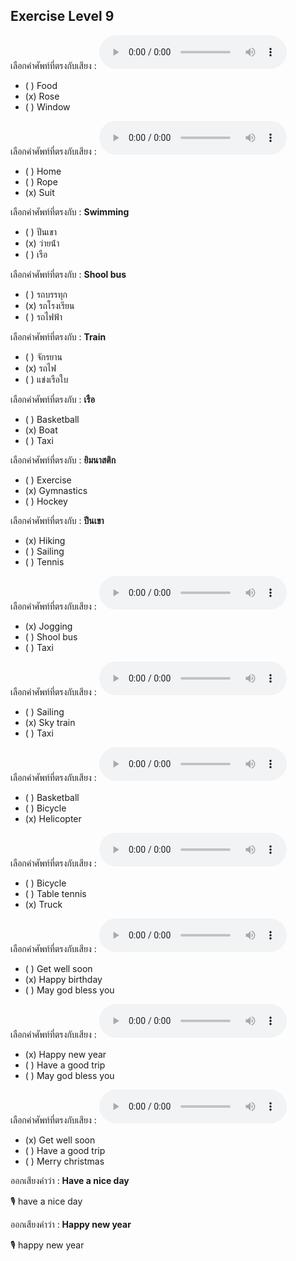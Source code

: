## Exercise Level 9

เลือกคำศัพท์ที่ตรงกับเสียง :  ![](/media/audio/rose.mp3) 
 - ( ) Food
 - (x) Rose
 - ( ) Window


เลือกคำศัพท์ที่ตรงกับเสียง :  ![](/media/audio/suit.mp3) 
 - ( ) Home
 - ( ) Rope
 - (x) Suit


 เลือกคำศัพท์ที่ตรงกับ : **Swimming**
 - ( ) ปีนเขา
 - (x) ว่ายน้ํา
 - ( ) เรือ

 เลือกคำศัพท์ที่ตรงกับ : **Shool bus**
 - ( ) รถบรรทุก
 - (x) รถโรงเรียน
 - ( ) รถไฟฟ้า

 เลือกคำศัพท์ที่ตรงกับ : **Train**
 - ( ) จักรยาน
 - (x) รถไฟ
 - ( ) แข่งเรือใบ

 เลือกคำศัพท์ที่ตรงกับ : **เรือ**
 - ( ) Basketball
 - (x) Boat
 - ( ) Taxi

 เลือกคำศัพท์ที่ตรงกับ : **ยิมนาสติก**
 - ( ) Exercise
 - (x) Gymnastics
 - ( ) Hockey

 เลือกคำศัพท์ที่ตรงกับ : **ปีนเขา**
 - (x) Hiking
 - ( ) Sailing
 - ( ) Tennis

เลือกคำศัพท์ที่ตรงกับเสียง :  ![](/media/audio/jogging.mp3) 
 - (x) Jogging
 - ( ) Shool bus
 - ( ) Taxi


เลือกคำศัพท์ที่ตรงกับเสียง :  ![](/media/audio/sky&#x20;train.mp3) 
 - ( ) Sailing
 - (x) Sky train
 - ( ) Taxi


เลือกคำศัพท์ที่ตรงกับเสียง :  ![](/media/audio/helicopter.mp3) 
 - ( ) Basketball
 - ( ) Bicycle
 - (x) Helicopter


เลือกคำศัพท์ที่ตรงกับเสียง :  ![](/media/audio/truck.mp3) 
 - ( ) Bicycle
 - ( ) Table tennis
 - (x) Truck


เลือกคำศัพท์ที่ตรงกับเสียง :  ![](/media/audio/Happy&#x20;birthday.mp3) 
 - ( ) Get well soon
 - (x) Happy birthday
 - ( ) May god bless you


เลือกคำศัพท์ที่ตรงกับเสียง :  ![](/media/audio/Happy&#x20;new&#x20;year.mp3) 
 - (x) Happy new year
 - ( ) Have a good trip
 - ( ) May god bless you


เลือกคำศัพท์ที่ตรงกับเสียง :  ![](/media/audio/Get&#x20;well&#x20;soon.mp3) 
 - (x) Get well soon
 - ( ) Have a good trip
 - ( ) Merry christmas

ออกเสียงคำว่า : **Have a nice day** 

🎙️ have a nice day

ออกเสียงคำว่า : **Happy new year** 

🎙️ happy new year

